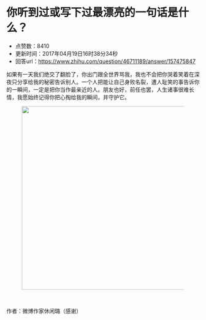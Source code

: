 # 你听到过或写下过最漂亮的一句话是什么？
- 点赞数：8410
- 更新时间：2017年04月19日16时38分34秒
- 回答url：https://www.zhihu.com/question/46711189/answer/157475847
<body>
 <p data-pid="dUstxmia">如果有一天我们绝交了翻脸了，你出门跟全世界骂我，我也不会把你哭着笑着在深夜只分享给我的秘密告诉别人。一个人把能让自己身败名裂，遭人耻笑的事告诉你的一瞬间，一定是把你当作最亲近的人。朋友也好，前任也罢，人生诸事很难长情，我愿始终记得你把心掏给我的瞬间，并守护它。</p>
 <figure>
  <img src="https://pic1.zhimg.com/50/v2-daa29cc591ff22fa894b1e60ab5f630c_720w.jpg?source=1940ef5c" data-rawwidth="480" data-rawheight="698" data-original-token="v2-daa29cc591ff22fa894b1e60ab5f630c" class="origin_image zh-lightbox-thumb" width="480" data-original="https://pic1.zhimg.com/v2-daa29cc591ff22fa894b1e60ab5f630c_r.jpg?source=1940ef5c">
 </figure>
 <br>
 <p data-pid="E7l-OTEb">作者：微博作家休闲璐（感谢）</p>
</body>